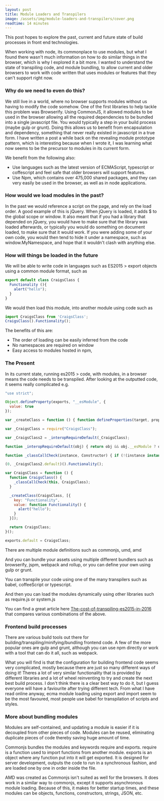 ```yaml
---
layout: post
title: Module Loaders and Transpilers
image: /assets/img/module-loaders-and-transpilers/cover.png
readtime: 14 minutes
---
```


This post hopes to explore the past, current and future state of build processes in front end technologies.


When working with node, its commonplace to use modules, but what I found there wasn't much information on how to do similar things in the browser, which is why I explored it a bit more. I wanted to understand the state of transpiling code, and module bundling, to allow current and older browsers to work with code written that uses modules or features that they can't support right now. 

### Why do we need to even do this?

We still live in a world, where no browser supports modules without us having to modify the code somehow. One of the first libraries to help tackle this problem was Browserify. Using CommonJS, it allowed modules to be used in the browser allowing all the required dependencies to be bundled into a single javascript file. You would typically a step in your build process (maybe gulp or grunt). Doing this allows us to benefit from encapsulation and dependency, something that never really existed in javascript in a true form. I have written a post a while back on the revealing module prototype pattern, which is interesting because when I wrote it, I was learning what now seems to be the precursor to modules in its current form.  

We benefit from the following also:

- Use languages such as the latest version of ECMAScript, typescript or coffescript and feel safe that older browsers will support features. 
- Use Npm, which contains over 475,000 shared packages, and they can very easily be used in the browser, as well as in node applications. 


### How would we load modules in the past?

In the past we would reference a script on the page, and rely on the load order. A good example of this is jQuery. When jQuery is loaded, it adds $ to the global scope or window. It also meant that if you had a library that depended on jQuery, you would have to make sure that the library was loaded afterwards, or typically you would do something on document loaded, to make sure that it would work. If you were adding some of your own code, you would then tend to hide it under a namespace, such as window.MyNamespace, and hope that it wouldn't clash with anything else. 


### How will things be loaded in the future

We will be able to write code in languages such as ES2015 > export objects using a common module format, such as 

```javascript
export default class CraigsClass { 
  Functionality (){
    alert("hello");
  }
}
```

We would then load this module, into another module using code such as

```javascript
import CraigsClass from 'CraigsClass';
CraigsClass().Functionality();
```

The benefits of this are:

- The order of loading can be easily inferred from the code
- No namespaces are required on window 
- Easy access to modules hosted in npm, 


### The Present

In its current state, running es2015 > code, with modules, in a browser means the code needs to be transpiled. After looking at the outputted code, it seems really complicated e.g.

```javascript
"use strict";

Object.defineProperty(exports, "__esModule", {
  value: true
});

var _createClass = function () { function defineProperties(target, props) { for (var i = 0; i < props.length; i++) { var descriptor = props[i]; descriptor.enumerable = descriptor.enumerable || false; descriptor.configurable = true; if ("value" in descriptor) descriptor.writable = true; Object.defineProperty(target, descriptor.key, descriptor); } } return function (Constructor, protoProps, staticProps) { if (protoProps) defineProperties(Constructor.prototype, protoProps); if (staticProps) defineProperties(Constructor, staticProps); return Constructor; }; }();

var _CraigsClass = require("CraigsClass");

var _CraigsClass2 = _interopRequireDefault(_CraigsClass);

function _interopRequireDefault(obj) { return obj && obj.__esModule ? obj : { default: obj }; }

function _classCallCheck(instance, Constructor) { if (!(instance instanceof Constructor)) { throw new TypeError("Cannot call a class as a function"); } }

(0, _CraigsClass2.default)().Functionality();

var CraigsClass = function () {
  function CraigsClass() {
    _classCallCheck(this, CraigsClass);
  }

  _createClass(CraigsClass, [{
    key: "Functionality",
    value: function Functionality() {
      alert("hello");
    }
  }]);

  return CraigsClass;
}();

exports.default = CraigsClass;
```

There are multiple module definitions such as commonjs, umd, amd

And you can bundle your assets using multiple different bundlers such as browserify, jspm, webpack and rollup, or you can define your own using gulp or grunt. 

You can transpile your code using one of the many transpilers such as babel, coffeeScript or typescript.

And then you can load the modules dynamically using other libraries such as require.js or system.js


You can find a great article here [The-cost-of-transpiling-es2015-in-2016](https://github.com/samccone/The-cost-of-transpiling-es2015-in-2016) that compares various combinations of the above.


### Frontend build processes

There are various build tools out there for building/transpiling/minifying/bundling frontend code. A few of the more popular ones are gulp and grunt, although you can use npm directly or work with a tool that can do it all, such as webpack.

What you will find is that the configuration for building frontend code seems very complicated, mostly because there are just so many different ways of doing it! Theres a lot of very similar functionality that is provided by different libraries and a lot of wheel reinventing to try and create the next best build process. I don't think there is a clear best way to do it, but I guess everyone will have a faviourite after trying different tech. From what I have read online anyway, ecma module loading using export and import seem to be the most favoured, most people use babel for transpilation of scripts and styles.


### More about bundling modules

Modules are self-contained, and updating a module is easier if it is decoupled from other pieces of code. Modules can be reused, eliminating duplicate pieces of code thereby saving huge amount of time.

Commonjs bundles the modules and keywords require and exports. require is a function used to import functions from another module. exports is an object where any function put into it will get exported. It is designed for server development, outputs the code to run in a synchronous fashion, and are loaded one by one in order inside the file.

AMD was created as Commonjs isn't suited as well for the browsers. It does work in a similar way to commonjs, except it supports asynchronous module loading. Because of this, it makes for better startup times, and these modules can be objects, functions, constructors, strings, JSON, etc.